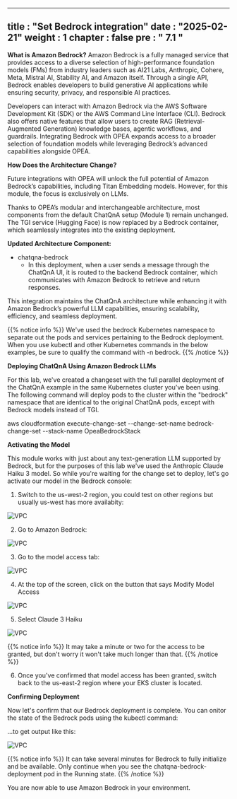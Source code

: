   ---
title : "Set Bedrock integration"
date : "2025-02-21"
weight : 1
chapter : false
pre : " <b> 7.1 </b> "
---
**What is Amazon Bedrock?**
Amazon Bedrock is a fully managed service that provides access to a diverse selection of high-performance foundation models (FMs) from industry leaders such as AI21 Labs, Anthropic, Cohere, Meta, Mistral AI, Stability AI, and Amazon itself. Through a single API, Bedrock enables developers to build generative AI applications while ensuring security, privacy, and responsible AI practices.

Developers can interact with Amazon Bedrock via the AWS Software Development Kit (SDK) or the AWS Command Line Interface (CLI). Bedrock also offers native features that allow users to create RAG (Retrieval-Augmented Generation) knowledge bases, agentic workflows, and guardrails. Integrating Bedrock with OPEA expands access to a broader selection of foundation models while leveraging Bedrock’s advanced capabilities alongside OPEA.

**How Does the Architecture Change?**

Future integrations with OPEA will unlock the full potential of Amazon Bedrock’s capabilities, including Titan Embedding models. However, for this module, the focus is exclusively on LLMs.

Thanks to OPEA’s modular and interchangeable architecture, most components from the default ChatQnA setup (Module 1) remain unchanged. The TGI service (Hugging Face) is now replaced by a Bedrock container, which seamlessly integrates into the existing deployment.

**Updated Architecture Component:**

+ chatqna-bedrock
  - In this deployment, when a user sends a message through the ChatQnA UI, it is routed to the backend Bedrock container, which communicates with Amazon Bedrock to retrieve and return responses.

This integration maintains the ChatQnA architecture while enhancing it with Amazon Bedrock’s powerful LLM capabilities, ensuring scalability, efficiency, and seamless deployment.

{{% notice info %}}
We've used the bedrock Kubernetes namespace to separate out the pods and services pertaining to the Bedrock deployment. When you use kubectl and other Kubernetes commands in the below examples, be sure to qualify the command with -n bedrock.
{{% /notice %}}

**Deploying ChatQnA Using Amazon Bedrock LLMs**

For this lab, we've created a changeset with the full parallel deployment of the ChatQnA example in the same Kubernetes cluster you've been using. The following command will deploy pods to the cluster within the "bedrock" namespace that are identical to the original ChatQnA pods, except with Bedrock models instead of TGI.

aws cloudformation execute-change-set --change-set-name bedrock-change-set --stack-name OpeaBedrockStack

**Activating the Model**

This module works with just about any text-generation LLM supported by Bedrock, but for the purposes of this lab we've used the Anthropic Claude Haiku 3 model. So while you're waiting for the change set to deploy, let's go activate our model in the Bedrock console:

1. Switch to the us-west-2 region, you could test on other regions but usually us-west has more availabity:

![VPC](/10000/images/5.fwd/image116.png)

2. Go to Amazon Bedrock:

![VPC](/10000/images/5.fwd/image117.png)

3. Go to the model access tab:

![VPC](/10000/images/5.fwd/image118.png)

4. At the top of the screen, click on the button that says Modify Model Access

![VPC](/10000/images/5.fwd/image119.png)

5. Select Claude 3 Haiku

![VPC](/10000/images/5.fwd/image120.png)

{{% notice info %}}
It may take a minute or two for the access to be granted, but don't worry it won't take much longer than that.
{{% /notice %}}

6. Once you've confirmed that model access has been granted, switch back to the us-east-2 region where your EKS cluster is located.

**Confirming Deployment**

Now let's confirm that our Bedrock deployment is complete. You can onitor the state of the Bedrock pods using the kubectl command:

...to get output like this:

![VPC](/10000/images/5.fwd/image121.png)

{{% notice info %}}
It can take several minutes for Bedrock to fully initialize and be available. Only continue when you see the chatqna-bedrock-deployment pod in the Running state.
{{% /notice %}}

You are now able to use Amazon Bedrock in your environment.